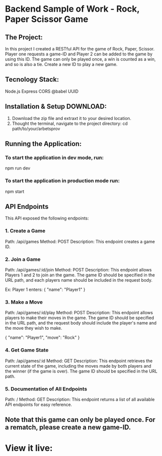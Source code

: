 # Backend Sample of Work - Rock, Paper Scissor Game

## The Project:

In this project I created a RESTful API for the game of Rock, Paper, Scissor.
Player one requests a game-ID and Player 2 can be added to the game by using this ID. The game can only be played once, a win is counted as a win, and so is also a tie.
Create a new ID to play a new game.

## Tecnology Stack:

Node.js
Express
CORS
@babel
UUID

## Installation & Setup DOWNLOAD:

1. Download the zip file and extraxt it to your desired location.
2. Thought the terminal, navigate to the project directory:
   cd path/to/your/arbetsprov

## Running the Application:

### To start the application in dev mode, run:

npm run dev

### To start the application in production mode run:

npm start

## API Endpoints

This API exposed the following endpoints:

### 1. Create a Game
Path: /api/games
Method: POST
Description: This endpoint creates a game ID. 

### 2. Join a Game
Path: /api/games/:id/join
Method: POST
Description: This endpoint allows Players 1 and 2 to join an the game. The game ID should be specified in the URL path, and each players name should be included in the request body.

Ex: Player 1 enters:
{
    "name": "Player1"
}

### 3. Make a Move
Path: /api/games/:id/play
Method: POST
Description: This endpoint allows players to make their moves in the game. The game ID should be specified in the URL path, and the request body should include the player's name and the move they wish to make.

{
    "name": "Player1",
    "move": "Rock"
}

### 4. Get Game State
Path: /api/games/:id
Method: GET
Description: This endpoint retrieves the current state of the game, including the moves made by both players and the winner (if the game is over). The game ID should be specified in the URL path.

### 5. Documentation of All Endpoints
Path: /
Method: GET
Description: This endpoint returns a list of all available API endpoints for easy reference.


## Note that this game can only be played once. For a rematch, please create a new game-ID.

# View it live:
